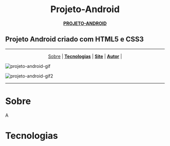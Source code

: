 <h1 align="center">Projeto-Android</h1>

<p align="center">
<a href="https://hiagosilvaanjos.github.io/projeto-android/" target="_blank"><strong>PROJETO-ANDROID</strong></a>
</p>

 ## Projeto Android criado com **HTML5** e **CSS3**
 ***

<p align="center">
<a href="#Sobre">Sobre</a> |
<a href="#Tecnologias"><strong>Tecnologias</strong></a> |
<a href="#Site"><strong>Site</strong></a> |
<a href="#Autor"><strong>Autor</strong></a> |
</p>


![projeto-android-gif](https://user-images.githubusercontent.com/91165415/139730647-3c69bb8c-8994-4c76-9bf7-ab94d3101e74.gif)

![projeto-android-gif2](https://user-images.githubusercontent.com/91165415/139730748-71e44c08-fc88-4b67-bf80-049ef3e46af6.gif)
***
# Sobre
<p>A</p>

# Tecnologias
